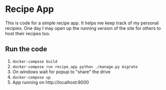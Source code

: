 # Recipe App

This is code for a simple recipe app. It helps me keep track of my personal recipies. One day I may
open up the running version of the site for others to host their recipes too.

## Run the code

1. `docker-compose build`
1. `docker-compose run recipe_app python ./manage.py migrate`
1. On windows wait for popup to "share" the drive
1. `docker-compose up`
1. App running on http://localhost:8000
